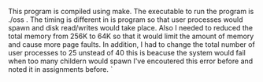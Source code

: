 This program is compiled using make. The executable to run the program is ./oss . The timing is different in is program so that user processes would spawn and disk read/writes would take
place. Also I needed to reduced the total memory from 256K to 64K so that it would limit the amount of memory and cause more page faults. In addition, I had to change the total number of 
user processes to 25 unstead of 40 this is beacuse the system would fail when too many childern would spawn I've encoutered this error before and noted it in assignments before. `
